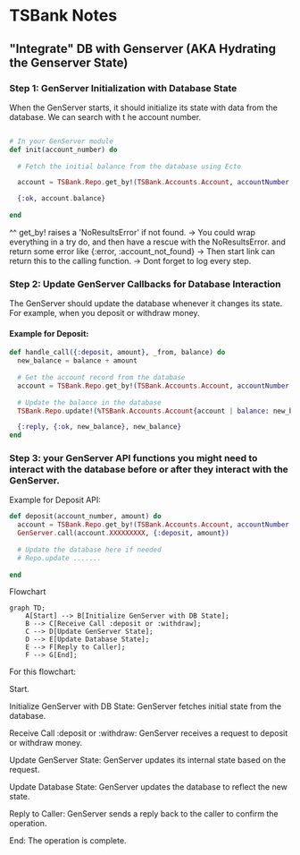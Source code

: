 # TSBank Notes
## "Integrate" DB with Genserver (AKA Hydrating the Genserver State)

### Step 1: GenServer Initialization with Database State
When the GenServer starts, it should initialize its state with data from the database. We can search with t he account number.

```elixir

# In your GenServer module
def init(account_number) do
  
  # Fetch the initial balance from the database using Ecto

  account = TSBank.Repo.get_by!(TSBank.Accounts.Account, accountNumber: XXXXXXXXXX)

  {:ok, account.balance}
	
end
```

^^ get_by! raises a 'NoResultsError' if not found.
-> You could wrap everything in a try do, and then have a rescue with the NoResultsError. and return some error like {:error, :account_not_found}
-> Then start link can return this to the calling function.
-> Dont forget to log every step.


### Step 2: Update GenServer Callbacks for Database Interaction
The GenServer should update the database whenever it changes its state. For example, when you deposit or withdraw money.

#### Example for Deposit:
```elixir
def handle_call({:deposit, amount}, _from, balance) do
  new_balance = balance + amount
  
  # Get the account record from the database
  account = TSBank.Repo.get_by!(TSBank.Accounts.Account, accountNumber: "your_account_number_here")
  
  # Update the balance in the database
  TSBank.Repo.update!(%TSBank.Accounts.Account{account | balance: new_balance})

  {:reply, {:ok, new_balance}, new_balance}
end
```

### Step 3: your GenServer API functions you might need to interact with the database before or after they interact with the GenServer.

Example for Deposit API:
```elixir
def deposit(account_number, amount) do
  account = TSBank.Repo.get_by!(TSBank.Accounts.Account, accountNumber: account_number)
  GenServer.call(account.XXXXXXXXX, {:deposit, amount})
  
  # Update the database here if needed
  # Repo.update .......
  
end
```

Flowchart
```mermaid
graph TD;
    A[Start] --> B[Initialize GenServer with DB State];
    B --> C[Receive Call :deposit or :withdraw];
    C --> D[Update GenServer State];
    D --> E[Update Database State];
    E --> F[Reply to Caller];
    F --> G[End];
```

For this flowchart:

Start.

Initialize GenServer with DB State: GenServer fetches initial state from the database.

Receive Call :deposit or :withdraw: GenServer receives a request to deposit or withdraw money.

Update GenServer State: GenServer updates its internal state based on the request.

Update Database State: GenServer updates the database to reflect the new state.

Reply to Caller: GenServer sends a reply back to the caller to confirm the operation.

End: The operation is complete.
